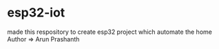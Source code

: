 # esp32-iot
made this respository to create esp32 project which automate the home 
Author => Arun Prashanth
